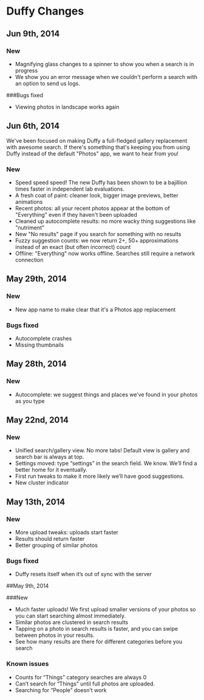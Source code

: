 # Duffy Changes

## Jun 9th, 2014

### New

- Magnifying glass changes to a spinner to show you when a search is in progress
- We show you an error message when we couldn't perform a search with an option to send us logs.

###Bugs fixed

- Viewing photos in landscape works again

## Jun 6th, 2014

We've been focused on making Duffy a full-fledged gallery replacement with awesome search.  If there's something that's keeping you from using Duffy instead of the default "Photos" app, we want to hear from you!

### New

- Speed speed speed! The new Duffy has been shown to be a bajillion times faster in independent lab evaluations.
- A fresh coat of paint: cleaner look, bigger image previews, better animations
- Recent photos: all your recent photos appear at the bottom of "Everything" even if they haven't been uploaded
- Cleaned up autocomplete results: no more wacky thing suggestions like "nutriment"
- New "No results" page if you search for something with no results
- Fuzzy suggestion counts: we now return 2+, 50+ approximations instead of an exact (but often incorrect) count
- Offline: "Everything" now works offline.  Searches still require a network connection

## May 29th, 2014

### New
- New app name to make clear that it's a Photos app replacement

### Bugs fixed
- Autocomplete crashes
- Missing thumbnails

## May 28th, 2014

### New
- Autocomplete: we suggest things and places we’ve found in your photos as you type

## May 22nd, 2014

### New

- Unified search/gallery view. No more tabs! Default view is gallery and search bar is always at top.
- Settings moved: type “settings” in the search field. We know. We’ll find a better home for it eventually.
- First run tweaks to make it more likely we’ll have good suggestions.
- New cluster indicator

## May 13th, 2014

### New

- More upload tweaks: uploads start faster
- Results should return faster
- Better grouping of similar photos

### Bugs fixed

- Duffy resets itself when it’s out of sync with the server

##May 9th, 2014

###New

- Much faster uploads! We first upload smaller versions of your photos so you can start searching almost immediately.
- Similar photos are clustered in search results
- Tapping on a photo in search results is faster, and you can swipe between photos in your results.
- See how many results are there for different categories before you search

### Known issues

- Counts for “Things” category searches are always 0
- Can’t search for “Things” until full photos are uploaded.
- Searching for “People” doesn’t work
